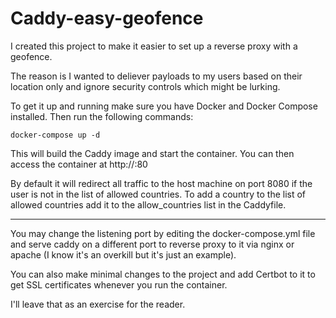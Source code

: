 # Caddy-easy-geofence

I created this project to make it easier to set up a reverse proxy with a geofence.

The reason is I wanted to deliever payloads to my users based on their location only and ignore security controls which might be lurking.

To get it up and running make sure you have Docker and Docker Compose installed.
Then run the following commands:
```
docker-compose up -d
```
This will build the Caddy image and start the container.
You can then access the container at http://<IP>:80 

By default it will redirect all traffic to the host machine on port 8080 if the user is not in the list of allowed countries.
To add a country to the list of allowed countries add it to the allow_countries list in the Caddyfile.

---

You may change the listening port by editing the docker-compose.yml file and serve caddy on a different port to reverse proxy to it via nginx or apache (I know it's an overkill but it's just an example).

You can also make minimal changes to the project and add Certbot to it to get SSL certificates whenever you run the container. 

I'll leave that as an exercise for the reader.